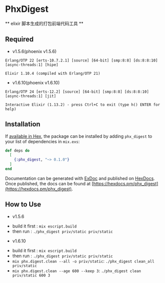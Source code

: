 # PhxDigest

** elixir 脚本生成的打包前端代码工具 **

## Required
- v1.5.6(phoenix v1.5.6)
```
Erlang/OTP 22 [erts-10.7.2.1] [source] [64-bit] [smp:8:8] [ds:8:8:10] [async-threads:1] [hipe]

Elixir 1.10.4 (compiled with Erlang/OTP 21)
```
- v1.6.10(phoenix v1.6.10)
```
Erlang/OTP 24 [erts-12.2] [source] [64-bit] [smp:8:8] [ds:8:8:10] [async-threads:1] [jit]

Interactive Elixir (1.13.2) - press Ctrl+C to exit (type h() ENTER for help)
```

## Installation

If [available in Hex](https://hex.pm/docs/publish), the package can be installed
by adding `phx_digest` to your list of dependencies in `mix.exs`:

```elixir
def deps do
  [
    {:phx_digest, "~> 0.1.0"}
  ]
end
```

Documentation can be generated with [ExDoc](https://github.com/elixir-lang/ex_doc)
and published on [HexDocs](https://hexdocs.pm). Once published, the docs can
be found at [https://hexdocs.pm/phx_digest](https://hexdocs.pm/phx_digest).


## How to Use
- v1.5.6
* build it first : `mix escript.build`
* then run : `./phx_digest priv/static priv/static`

- v1.6.10
* build it first : `mix escript.build`
* then run : `./phx_digest priv/static priv/static`
* `mix phx.digest.clean --all -o priv/static`: `./phx_digest clean_all priv/static`
* `mix phx.digest.clean --age 600 --keep 3`: `./phx_digest clean priv/static 600 3`

